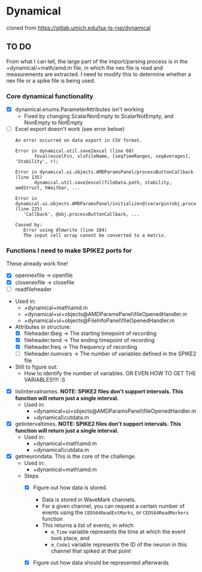 # Dynamical

cloned from https://gitlab.umich.edu/lsa-ts-rsp/dynamical

## TO DO

From what I can tell, the large part of the import/parsing process is in the +dynamical/+math/amd.m file, in which the nex file is read and measurements are extracted.
I need to modify this to determine whether a nex file or a spike file is being used.

### Core dynamical functionality
 - [X] dynamical.enums.ParameterAttributes isn't working
   - Fixed by changing ScalarNonEmpty to ScalarNotEmpty, and NonEmpty to NotEmpty
 - [ ] Excel export doesn't work (see error below)
     ```Error using xlswrite (line 192)
    An error occurred on data export in CSV format.
    
    Error in dynamical.util.save2excel (line 60)
            feval(excelFcn, xlsFileName, [seqTimeRanges, seqAverages], 'Stability', r);
    
    Error in dynamical.ui.objects.AMDParamsPanel/processButtonCallback (line 135)
            dynamical.util.save2excel(fileData.path, stability, amdStruct, hWaitbar, ...
    
    Error in dynamical.ui.objects.AMDParamsPanel/initialize>@(varargin)obj.processButtonCallback(varargin{:}) (line 225)
        'Callback', @obj.processButtonCallback, ...
    
    Caused by:
        Error using dlmwrite (line 104)
        The input cell array cannot be converted to a matrix.
    ```

### Functions I need to make SPIKE2 ports for

These already work fine!
 - [X] opennexfile -> openfile
 - [X] closenexfile -> closefile
 - [ ] readfileheader
  - Used in:
    - +dynamical\+math\amd.m
    - +dynamical\+ui\+objects\@AMDParamsPanel\fileOpenedHandler.m
    - +dynamical\+ui\+objects\@FileInfoPanel\fileOpenedHandler.m
  - Attributes in structure:
    - [X] fileheader.tbeg -> The starting timepoint of recording
    - [X] fileheader.tend -> The ending timepoint of recording
    - [X] fileheader.freq -> The frequency of recording
    - [ ] fileheader.numvars -> The number of variables defined in the SPIKE2 file
  - Still to figure out:
    - How to identify the number of variables. OR EVEN HOW TO GET THE VARIABLES!!!! :S
 - [X] listintervalnames. **NOTE: SPIKE2 files don't support intervals. This function will return just a single interval.**
   - Used in:
     - +dynamical\+ui\+objects\@AMDParamsPanel\fileOpenedHandler.m
     - +dynamical\cutdata.m
 - [X] getintervaltimes. **NOTE: SPIKE2 files don't support intervals. This function will return just a single interval.**
   - Used in:
     - +dynamical\+math\amd.m
     - +dynamical\cutdata.m
 - [X] getneurondata. This is the core of the challenge.
   - Used in:
     - +dynamical\+math\amd.m
   - Steps
     - [X] Figure out how data is stored.
       - Data is stored in WaveMark channels.
       - For a given channel, you can request a certain number of events using the ```CEDS64ReadExtMarks```, or ```CEDS64ReadMarkers``` function
       - This returns a list of events, in which
         - ```m_Time``` variable represents the time at which the event took place, and
         - ```m_Code1``` variable represents the ID of the neuron in this channel that spiked at that point
     - [X] Figure out how data should be represented afterwards




 

